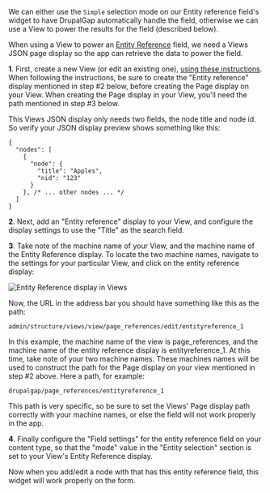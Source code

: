 We can either use the `Simple` selection mode on our Entity reference field's widget to have DrupalGap automatically handle the field, otherwise we can use a View to power the results for the field (described below).

When using a View to power an [Entity Reference](http://drupalgap.org/project/entityreference) field, we need  a Views JSON page display so the app can retrieve the data to power the field.

**1**. First, create a new View (or edit an existing one), [using these instructions](../Forms/Form_Elements/Autocomplete/Autocomplete_with_Remote_Views_JSON_Data). When following the instructions, be sure to create the "Entity reference" display mentioned in step #2 below, before creating the Page display on your View. When creating the Page display in your View, you'll need the path mentioned in step #3 below.

This Views JSON display only needs two fields, the node title and node id. So verify your JSON display preview shows something like this:

```
{
  "nodes": [
    {
      "node": {
        "title": "Apples",
        "nid": "123"
      }
    }, /* ... other nodes ... */
  ]
}
```

**2**. Next, add an "Entity reference" display to your View, and configure the display settings to use the "Title" as the search field.

**3**. Take note of the machine name of your View, and the machine name of the Entity Reference display. To locate the two machine names, navigate to the settings for your particular View, and click on the entity reference display:

![Entity Reference display in Views](http://drupalgap.org/sites/default/files/Screenshot%20from%202014-04-15%2013%3A58%3A37.png)

Now, the URL in the address bar you should have something like this as the path:

`admin/structure/views/view/page_references/edit/entityreference_1`

In this example, the machine name of the view is page_references, and the machine name of the entity reference display is entityreference_1. At this time, take note of your two machine names. These machines names will be used to construct the path for the Page display on your view mentioned in step #2 above. Here a path, for example:

`drupalgap/page_references/entityreference_1`

This path is very specific, so be sure to set the Views' Page display path correctly with your machine names, or else the field will not work properly in the app.

**4**. Finally configure the "Field settings" for the entity reference field on your content type, so that the "mode" value in the "Entity selection" section is set to your View's Entity Reference display.

Now when you add/edit a node with that has this entity reference field, this widget will work properly on the form.
